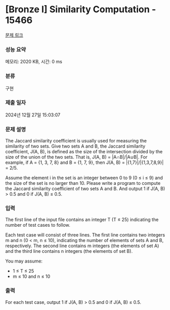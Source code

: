 # [Bronze I] Similarity Computation - 15466 

[문제 링크](https://www.acmicpc.net/problem/15466) 

### 성능 요약

메모리: 2020 KB, 시간: 0 ms

### 분류

구현

### 제출 일자

2024년 12월 27일 15:03:07

### 문제 설명

<p>The Jaccard similarity coefficient is usually used for measuring the similarity of two sets. Give two sets A and B, the Jaccard similarity coefficient, J(A, B), is defined as the size of the intersection divided by the size of the union of the two sets. That is, J(A, B) = |A∩B|/|A∪B|. For example, if A = {1, 3, 7, 8} and B = {1, 7, 9}, then J(A, B) = |{1,7}|/|{1,3,7,8,9}| = 2/5.</p>

<p>Assume the element i in the set is an integer between 0 to 9 (0 ≤ i ≤ 9) and the size of the set is no larger than 10. Please write a program to compute the Jaccard similarity coefficient of two sets A and B. And output 1 if J(A, B) > 0.5 and 0 if J(A, B) ≤ 0.5.</p>

### 입력 

 <p>The first line of the input file contains an integer T (T ≤ 25) indicating the number of test cases to follow.</p>

<p>Each test case will consist of three lines. The first line contains two integers m and n (0 < m, n ≤ 10), indicating the number of elements of sets A and B, respectively. The second line contains m integers (the elements of set A) and the third line contains n integers (the elements of set B).</p>

<p>You may assume:</p>

<ul>
	<li>1 ≤ T ≤ 25</li>
	<li>m ≤ 10 and n ≤ 10</li>
</ul>

### 출력 

 <p>For each test case, output 1 if J(A, B) > 0.5 and 0 if J(A, B) ≤ 0.5.</p>

